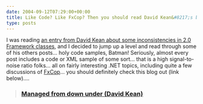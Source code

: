 ```yaml
---
date: 2004-09-12T07:29:00+00:00
title: Like Code? Like FxCop? Then you should read David Kean&#8217;s blog&#8230;
type: posts
---
```

I was reading [an entry from David Kean about some inconsistencies in 2.0 Framework classes](http://managedfromdownunder.blogspot.com/2004/08/net-20-inconsistencies.html), and I decided to jump up a level and read through some of his others posts... holy code samples, Batman! Seriously, almost every post includes a code or XML sample of some sort... that is a high signal-to-noise ratio folks... all on fairly interesting .NET topics, including quite a few discussions of [FxCop](http://www.gotdotnet.com/team/fxcop/)... you should definitely check this blog out (link below)....

> ### [Managed from down under (David Kean)](http://managedfromdownunder.blogspot.com/)
